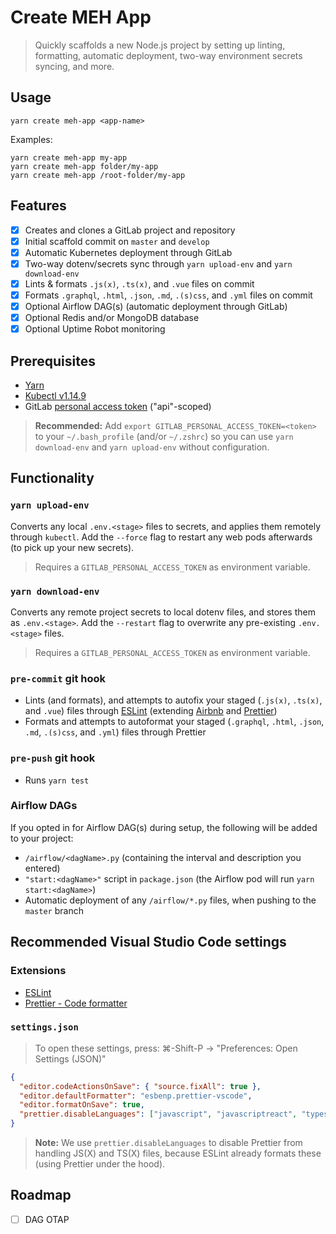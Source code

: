 # Create MEH App

> Quickly scaffolds a new Node.js project by setting up linting, formatting, automatic deployment, two-way environment secrets syncing, and more.

## Usage

```shell
yarn create meh-app <app-name>
```

Examples:

```shell
yarn create meh-app my-app
yarn create meh-app folder/my-app
yarn create meh-app /root-folder/my-app
```

## Features

- [x] Creates and clones a GitLab project and repository
- [x] Initial scaffold commit on `master` and `develop`
- [x] Automatic Kubernetes deployment through GitLab
- [x] Two-way dotenv/secrets sync through `yarn upload-env` and `yarn download-env`
- [x] Lints & formats `.js(x)`, `.ts(x)`, and `.vue` files on commit
- [x] Formats `.graphql`, `.html`, `.json`, `.md`, `.(s)css`, and `.yml` files on commit
- [x] Optional Airflow DAG(s) (automatic deployment through GitLab)
- [x] Optional Redis and/or MongoDB database
- [x] Optional Uptime Robot monitoring

## Prerequisites

- [Yarn](https://yarnpkg.com/)
- [Kubectl v1.14.9](https://storage.googleapis.com/kubernetes-release/release/v1.14.9/bin/darwin/amd64/kubectl)
- GitLab [personal access token](https://gitlab.com/profile/personal_access_tokens) ("api"-scoped)

> **Recommended:** Add `export GITLAB_PERSONAL_ACCESS_TOKEN=<token>` to your `~/.bash_profile` (and/or `~/.zshrc`) so you can use `yarn download-env` and `yarn upload-env` without configuration.

## Functionality

### `yarn upload-env`

Converts any local `.env.<stage>` files to secrets, and applies them remotely through `kubectl`. Add the `--force` flag to restart any web pods afterwards (to pick up your new secrets).

> Requires a `GITLAB_PERSONAL_ACCESS_TOKEN` as environment variable.

### `yarn download-env`

Converts any remote project secrets to local dotenv files, and stores them as `.env.<stage>`. Add the `--restart` flag to overwrite any pre-existing `.env.<stage>` files.

> Requires a `GITLAB_PERSONAL_ACCESS_TOKEN` as environment variable.

### `pre-commit` git hook

- Lints (and formats), and attempts to autofix your staged (`.js(x)`, `.ts(x)`, and `.vue`) files through [ESLint](https://eslint.org/) (extending [Airbnb](https://github.com/airbnb/javascript#readme) and [Prettier](https://prettier.io/))
- Formats and attempts to autoformat your staged (`.graphql`, `.html`, `.json`, `.md`, `.(s)css`, and `.yml`) files through Prettier

### `pre-push` git hook

- Runs `yarn test`

### Airflow DAGs

If you opted in for Airflow DAG(s) during setup, the following will be added to your project:

- `/airflow/<dagName>.py` (containing the interval and description you entered)
- `"start:<dagName>"` script in `package.json` (the Airflow pod will run `yarn start:<dagName>`)
- Automatic deployment of any `/airflow/*.py` files, when pushing to the `master` branch

## Recommended Visual Studio Code settings

### Extensions

- [ESLint](https://marketplace.visualstudio.com/items?itemName=dbaeumer.vscode-eslint)
- [Prettier - Code formatter](https://marketplace.visualstudio.com/items?itemName=esbenp.prettier-vscode)

### `settings.json`

> To open these settings, press: ⌘-Shift-P → "Preferences: Open Settings (JSON)"

```json
{
  "editor.codeActionsOnSave": { "source.fixAll": true },
  "editor.defaultFormatter": "esbenp.prettier-vscode",
  "editor.formatOnSave": true,
  "prettier.disableLanguages": ["javascript", "javascriptreact", "typescript", "typescriptreact"]
}
```

> **Note:** We use `prettier.disableLanguages` to disable Prettier from handling JS(X) and TS(X) files, because ESLint already formats these (using Prettier under the hood).

## Roadmap

- [ ] DAG OTAP
